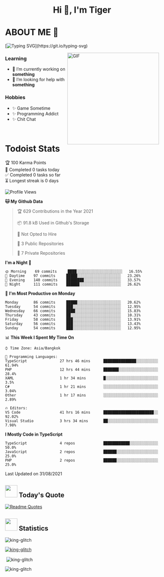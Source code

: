 <h1 align="center">Hi 👋, I'm Tiger</h1>




# ABOUT ME 💬

[![Typing SVG](https://readme-typing-svg.herokuapp.com?color=22F771&vCenter=true&lines=A+perssionate+developer+from+nowhere.)](https://git.io/typing-svg)

<img hight="200px" width="300px" alt="GIF" align="right" src="https://media.giphy.com/media/LmNwrBhejkK9EFP504/giphy.gif">

### Learning
- 🔭 I’m currently working on **something**
- 🤝 I’m looking for help with **something**

### Hobbies
- ✨ Game Sometime
- ✨ Programming Addict
- ✨ Chit Chat

</br>


# Todoist Stats

<!-- TODO-IST:START -->
🏆  100 Karma Points           
🌸  Completed 0 tasks today           
✅  Completed 0 tasks so far           
⏳  Longest streak is 0 days
<!-- TODO-IST:END -->

<!--START_SECTION:waka-->
![Profile Views](http://img.shields.io/badge/Profile%20Views-17-blue)

**🐱 My Github Data** 

> 🏆 629 Contributions in the Year 2021
 > 
> 📦 91.8 kB Used in Github's Storage 
 > 
> 🚫 Not Opted to Hire
 > 
> 📜 3 Public Repositories 
 > 
> 🔑 7 Private Repositories  
 > 
**I'm a Night 🦉** 

```text
🌞 Morning    69 commits     ████░░░░░░░░░░░░░░░░░░░░░   16.55% 
🌆 Daytime    97 commits     █████░░░░░░░░░░░░░░░░░░░░   23.26% 
🌃 Evening    140 commits    ████████░░░░░░░░░░░░░░░░░   33.57% 
🌙 Night      111 commits    ██████░░░░░░░░░░░░░░░░░░░   26.62%

```
📅 **I'm Most Productive on Monday** 

```text
Monday       86 commits     █████░░░░░░░░░░░░░░░░░░░░   20.62% 
Tuesday      54 commits     ███░░░░░░░░░░░░░░░░░░░░░░   12.95% 
Wednesday    66 commits     ████░░░░░░░░░░░░░░░░░░░░░   15.83% 
Thursday     43 commits     ██░░░░░░░░░░░░░░░░░░░░░░░   10.31% 
Friday       58 commits     ███░░░░░░░░░░░░░░░░░░░░░░   13.91% 
Saturday     56 commits     ███░░░░░░░░░░░░░░░░░░░░░░   13.43% 
Sunday       54 commits     ███░░░░░░░░░░░░░░░░░░░░░░   12.95%

```


📊 **This Week I Spent My Time On** 

```text
⌚︎ Time Zone: Asia/Bangkok

💬 Programming Languages: 
TypeScript               27 hrs 46 mins      ███████████████░░░░░░░░░░   61.94% 
PHP                      12 hrs 44 mins      ███████░░░░░░░░░░░░░░░░░░   28.4% 
XAML                     1 hr 34 mins        █░░░░░░░░░░░░░░░░░░░░░░░░   3.5% 
C#                       1 hr 21 mins        ░░░░░░░░░░░░░░░░░░░░░░░░░   3.04% 
Other                    1 hr 17 mins        ░░░░░░░░░░░░░░░░░░░░░░░░░   2.89%

🔥 Editors: 
VS Code                  41 hrs 16 mins      ███████████████████████░░   92.02% 
Visual Studio            3 hrs 34 mins       ██░░░░░░░░░░░░░░░░░░░░░░░   7.98%

```

**I Mostly Code in TypeScript** 

```text
TypeScript               4 repos             ████████████░░░░░░░░░░░░░   50.0% 
JavaScript               2 repos             ██████░░░░░░░░░░░░░░░░░░░   25.0% 
PHP                      2 repos             ██████░░░░░░░░░░░░░░░░░░░   25.0%

```



 Last Updated on 31/08/2021
<!--END_SECTION:waka-->


## <img height="40" src="https://raw.githubusercontent.com/innng/innng/master/assets/kyubey.gif"/> Today's Quote

[![Readme Quotes](https://quotes-github-readme.vercel.app/api?type=horizontal)](https://github.com/piyushsuthar/github-readme-quotes)

## <img height="40" src="https://raw.githubusercontent.com/innng/innng/master/assets/kyubey.gif"/> Statistics

<p align="left"> <img src="https://komarev.com/ghpvc/?username=king-glitch&label=Profile%20views&color=0e75b6&style=flat" alt="king-glitch" /> </p>

<p align="left"> <a href="https://github.com/ryo-ma/github-profile-trophy"><img src="https://github-profile-trophy.vercel.app/?username=king-glitch" alt="king-glitch" /></a> </p>

<p>&nbsp;<img align="center" src="https://github-readme-stats.vercel.app/api?username=king-glitch&show_icons=true&locale=en" alt="king-glitch" /></p>

<p><img align="center" src="https://github-readme-streak-stats.herokuapp.com/?user=king-glitch&" alt="king-glitch" /></p>
